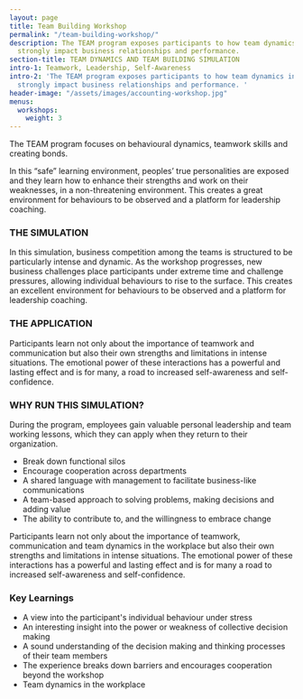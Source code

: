```yaml
---
layout: page
title: Team Building Workshop
permalink: "/team-building-workshop/"
description: The TEAM program exposes participants to how team dynamics in the workplace
  strongly impact business relationships and performance.
section-title: TEAM DYNAMICS AND TEAM BUILDING SIMULATION
intro-1: Teamwork, Leadership, Self-Awareness
intro-2: 'The TEAM program exposes participants to how team dynamics in the workplace
  strongly impact business relationships and performance. '
header-image: "/assets/images/accounting-workshop.jpg"
menus:
  workshops:
    weight: 3
---
```

The TEAM program focuses on behavioural dynamics, teamwork skills and creating bonds.

In this “safe” learning environment, peoples’ true personalities are exposed and they learn how to enhance their strengths and work on their weaknesses, in a non-threatening environment. This creates a great environment for behaviours to be observed and a platform for leadership coaching.

### THE SIMULATION

In this simulation, business competition among the teams is structured to be particularly intense and dynamic. As the workshop progresses, new business challenges place participants under extreme time and challenge pressures, allowing individual behaviours to rise to the surface. This creates an excellent environment for behaviours to be observed and a platform for leadership coaching.

### THE APPLICATION

Participants learn not only about the importance of teamwork and communication but also their own strengths and limitations in intense situations. The emotional power of these interactions has a powerful and lasting effect and is for many, a road to increased self-awareness and self-confidence.

### WHY RUN THIS SIMULATION?

During the program, employees gain valuable personal leadership and team working lessons, which they can apply when they return to their organization.

* Break down functional silos
* Encourage cooperation across departments
* A shared language with management to facilitate business-like communications
* A team-based approach to solving problems, making decisions and adding value
* The ability to contribute to, and the willingness to embrace change

Participants learn not only about the importance of teamwork, communication and team dynamics in the workplace but also their own strengths and limitations in intense situations. The emotional power of these interactions has a powerful and lasting effect and is for many a road to increased self-awareness and self-confidence.

### **Key Learnings**

* A view into the participant's individual behaviour under stress
* An interesting insight into the power or weakness of collective decision making
* A sound understanding of the decision making and thinking processes of their team members
* The experience breaks down barriers and encourages cooperation beyond the workshop
* Team dynamics in the workplace
